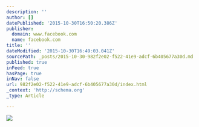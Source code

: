 ```yaml
---
description: ''
author: []
datePublished: '2015-10-30T16:50:20.386Z'
publisher:
  domain: www.facebook.com
  name: facebook.com
title: ''
dateModified: '2015-10-30T16:49:03.041Z'
sourcePath: _posts/2015-10-30-982f2e02-f522-41e9-adcf-6b405677a30d.md
published: true
inFeed: true
hasPage: true
inNav: false
url: 982f2e02-f522-41e9-adcf-6b405677a30d/index.html
_context: 'http://schema.org'
_type: Article

---
```

![](https://scontent-ord1-1.xx.fbcdn.net/hphotos-xfa1/v/t1.0-9/179225_10150401670085265_585866_n.jpg?oh=dc95386a3fb4440f4d6259b09246f742&oe=56BF5558)
